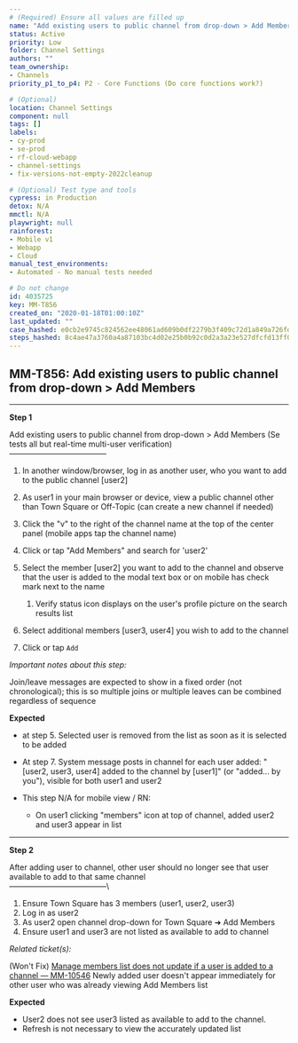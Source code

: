 ```yaml
---
# (Required) Ensure all values are filled up
name: "Add existing users to public channel from drop-down > Add Members"
status: Active
priority: Low
folder: Channel Settings
authors: ""
team_ownership: 
- Channels
priority_p1_to_p4: P2 - Core Functions (Do core functions work?)

# (Optional)
location: Channel Settings
component: null
tags: []
labels: 
- cy-prod
- se-prod
- rf-cloud-webapp
- channel-settings
- fix-versions-not-empty-2022cleanup

# (Optional) Test type and tools
cypress: in Production
detox: N/A
mmctl: N/A
playwright: null
rainforest: 
- Mobile v1
- Webapp
- Cloud
manual_test_environments: 
- Automated - No manual tests needed

# Do not change
id: 4035725
key: MM-T856
created_on: "2020-01-18T01:00:10Z"
last_updated: ""
case_hashed: e0cb2e9745c824562ee48061ad609b0df2279b3f409c72d1a849a726fd9f2c89eefadf3595b015a0b961d5850909eed3
steps_hashed: 8c4ae47a3760a4a87103bc4d02e25b0b92c0d2a3a23e527dfcfd13ff0688c4cbf392b6998193b205924d3d494f7d4d5d
---
```


<!-- (Auto-generated) Based on frontmatter's "key" and "name" -->

## MM-T856: Add existing users to public channel from drop-down > Add Members

---

**Step 1**

Add existing users to public channel from drop-down > Add Members (Se tests all but real-time multi-user verification)\
–––––––––––––––––––––––––

1. In another window/browser, log in as another user, who you want to add to the public channel \[user2]

2. As user1 in your main browser or device, view a public channel other than Town Square or Off-Topic (can create a new channel if needed)

3. Click the "v" to the right of the channel name at the top of the center panel (mobile apps tap the channel name)

4. Click or tap "Add Members" and search for 'user2'

5. Select the member \[user2] you want to add to the channel and observe that the user is added to the modal text box or on mobile has check mark next to the name

   1. Verify status icon displays on the user's profile picture on the search results list

6. Select additional members \[user3, user4] you wish to add to the channel

7. Click or tap `Add`

_Important notes about this step:_

Join/leave messages are expected to show in a fixed order (not chronological); this is so multiple joins or multiple leaves can be combined regardless of sequence

**Expected**

- at step 5. Selected user is removed from the list as soon as it is selected to be added

- At step 7. System message posts in channel for each user added: "\[user2, user3, user4] added to the channel by \[user1]" (or "added... by you"), visible for both user1 and user2

- This step N/A for mobile view / RN:

  - On user1 clicking "members" icon at top of channel, added user2 and user3 appear in list

---

**Step 2**

After adding user to channel, other user should no longer see that user available to add to that same channel\
–––––––––––––––––––––––––\\

1. Ensure Town Square has 3 members (user1, user2, user3)
2. Log in as user2
3. As user2 open channel drop-down for Town Square ➜ Add Members
4. Ensure user1 and user3 are not listed as available to add to channel

_Related ticket(s):_

(Won't Fix) [Manage members list does not update if a user is added to a channel — MM-10546](https://mattermost.atlassian.net/browse/MM-10546) Newly added user doesn't appear immediately for other user who was already viewing Add Members list

**Expected**

- User2 does not see user3 listed as available to add to the channel.
- Refresh is not necessary to view the accurately updated list
